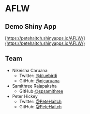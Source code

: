 # AFLW


## Demo Shiny App

[https://petehaitch.shinyapps.io/AFLW/](https://petehaitch.shinyapps.io/AFLW/)

## Team

- Nikeisha Caruana 
  - Twitter: [@bluebirdi](https://twitter.com/bluebirdi)
  - GitHub: [@njcaruana](https://github.com/njcaruana)
- Samithree Rajapaksha
  - GitHub [@spsamithree](https://github.com/spsamithree)
- Peter Hickey
  - Twitter: [@PeteHaitch](https://twitter.com/PeteHaitch)
  - GitHub: [@PeteHaitch](https://github.com/PeteHaitch)
